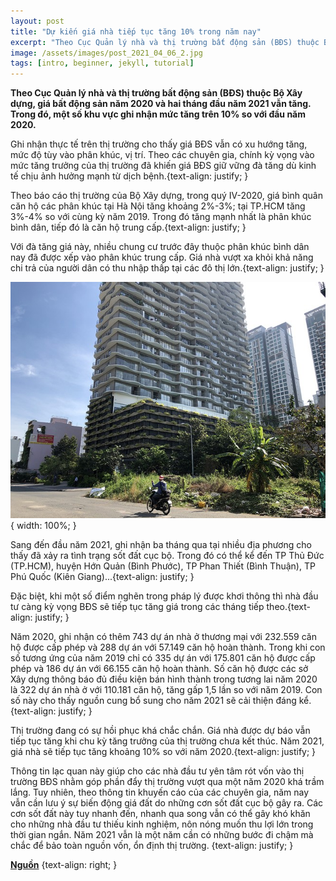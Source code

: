 ```yaml
---
layout: post
title: "Dự kiến giá nhà tiếp tục tăng 10% trong năm nay"
excerpt: "Theo Cục Quản lý nhà và thị trường bất động sản (BĐS) thuộc Bộ Xây dựng, giá bất động sản năm 2020 và hai tháng đầu năm 2021 vẫn tăng. Trong đó, một số khu vực ghi nhận mức tăng trên 10% so với đầu năm 2020."
image: /assets/images/post_2021_04_06_2.jpg
tags: [intro, beginner, jekyll, tutorial]
---
```


**Theo Cục Quản lý nhà và thị trường bất động sản (BĐS) thuộc Bộ Xây dựng, giá bất động sản năm 2020 và hai tháng đầu năm 2021 vẫn tăng. Trong đó, một số khu vực ghi nhận mức tăng trên 10% so với đầu năm 2020.**

Ghi nhận thực tế trên thị trường cho thấy giá BĐS vẫn có xu hướng tăng, mức độ tùy vào phân khúc, vị trí. Theo các chuyên gia, chính kỳ vọng vào mức tăng trưởng của thị trường đã khiến giá BĐS giữ vững đà tăng dù kinh tế chịu ảnh hưởng mạnh từ dịch bệnh.{text-align: justify; }

Theo báo cáo thị trường của Bộ Xây dựng, trong quý IV-2020, giá bình quân căn hộ các phân khúc tại Hà Nội tăng khoảng 2%-3%; tại TP.HCM tăng 3%-4% so với cùng kỳ năm 2019. Trong đó tăng mạnh nhất là phân khúc bình dân, tiếp đó là căn hộ trung cấp.{text-align: justify; }

Với đà tăng giá này, nhiều chung cư trước đây thuộc phân khúc bình dân nay đã được xếp vào phân khúc trung cấp. Giá nhà vượt xa khỏi khả năng chi trả của người dân có thu nhập thấp tại các đô thị lớn.{text-align: justify; }

![Giá căn hộ trong năm 2021 được dự đoán vẫn giữ đà tăng. ](/assets/images/post_2021_04_06_2.jpg){ width: 100%; }

Sang đến đầu năm 2021, ghi nhận ba tháng qua tại nhiều địa phương cho thấy đã xảy ra tình trạng sốt đất cục bộ. Trong đó có thể kể đến TP Thủ Đức (TP.HCM), huyện Hớn Quản (Bình Phước), TP Phan Thiết (Bình Thuận), TP Phú Quốc (Kiên Giang)...{text-align: justify; }

Đặc biệt, khi một số điểm nghẽn trong pháp lý được khơi thông thì nhà đầu tư càng kỳ vọng BĐS sẽ tiếp tục tăng giá trong các tháng tiếp theo.{text-align: justify; }

Năm 2020, ghi nhận có thêm 743 dự án nhà ở thương mại với 232.559 căn hộ được cấp phép và 288 dự án với 57.149 căn hộ hoàn thành. Trong khi con số tương ứng của năm 2019 chỉ có 335 dự án với 175.801 căn hộ được cấp phép và 186 dự án với 66.155 căn hộ hoàn thành. Số căn hộ được các sở Xây dựng thông báo đủ điều kiện bán hình thành trong tương lai năm 2020 là 322 dự án nhà ở với 110.181 căn hộ, tăng gấp 1,5 lần so với năm 2019. Con số này cho thấy nguồn cung bổ sung cho năm 2021 sẽ cải thiện đáng kể.{text-align: justify; }

Thị trường đang có sự hồi phục khá chắc chắn. Giá nhà được dự báo vẫn tiếp tục tăng khi chu kỳ tăng trưởng của thị trường chưa kết thúc. Năm 2021, giá nhà sẽ tiếp tục tăng khoảng 10% so với năm 2020.{text-align: justify; }

Thông tin lạc quan này giúp cho các nhà đầu tư yên tâm rót vốn vào thị trường BĐS nhằm góp phần đẩy thị trường vượt qua một năm 2020 khá trầm lắng. Tuy nhiên, theo thông tin khuyến cáo của các chuyên gia, năm nay vẫn cần lưu ý sự biến động giá đất do những cơn sốt đất cục bộ gây ra. Các cơn sốt đất này tuy nhanh đến, nhanh qua song vẫn có thể gây khó khăn cho những nhà đầu tư thiếu kinh nghiệm, nôn nóng muốn thu lợi lớn trong thời gian ngắn. Năm 2021 vẫn là một năm cần có những bước đi chậm mà chắc để bảo toàn nguồn vốn, ổn định thị trường. {text-align: justify; }

**[Nguồn](https://plo.vn/bat-dong-san/du-kien-gia-nha-tiep-tuc-tang-10-trong-nam-nay-977084.html)** {text-align: right; }